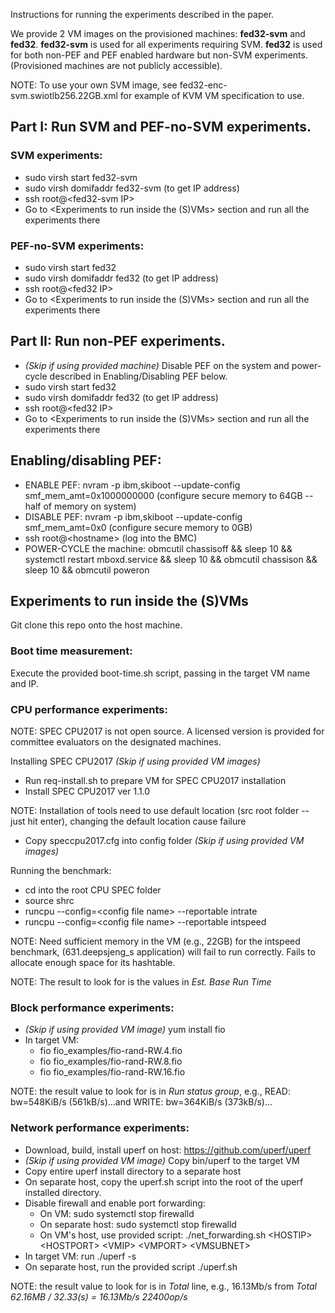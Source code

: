 Instructions for running the experiments described in the paper.

We provide 2 VM images on the provisioned machines: **fed32-svm** and **fed32**. **fed32-svm** is used for all experiments requiring SVM. **fed32** is used for both non-PEF and PEF enabled hardware but non-SVM experiments. (Provisioned machines are not publicly accessible).

NOTE: To use your own SVM image, see fed32-enc-svm.swiotlb256.22GB.xml for example of KVM VM specification to use.

## Part I: Run SVM and PEF-no-SVM experiments.

### SVM experiments:
- sudo virsh start fed32-svm
- sudo virsh domifaddr fed32-svm (to get IP address)
- ssh root@\<fed32-svm IP>
- Go to <Experiments to run inside the (S)VMs> section and run all the experiments there

### PEF-no-SVM experiments:
- sudo virsh start fed32
- sudo virsh domifaddr fed32 (to get IP address)
- ssh root@\<fed32 IP>
- Go to <Experiments to run inside the (S)VMs> section and run all the experiments there

## Part II: Run non-PEF experiments.

- *(Skip if using provided machine)* Disable PEF on the system and power-cycle described in Enabling/Disabling PEF below.
- sudo virsh start fed32
- sudo virsh domifaddr fed32 (to get IP address)
- ssh root@\<fed32 IP>
- Go to <Experiments to run inside the (S)VMs> section and run all the experiments there

## Enabling/disabling PEF:
- ENABLE PEF: nvram -p ibm,skiboot --update-config smf\_mem\_amt=0x1000000000 (configure secure memory to 64GB -- half of memory on system)
- DISABLE PEF: nvram -p ibm,skiboot --update-config smf\_mem\_amt=0x0 (configure secure memory to 0GB)
- ssh root@\<hostname> (log into the BMC)
- POWER-CYCLE the machine: obmcutil chassisoff && sleep 10 && systemctl restart mboxd.service && sleep 10 && obmcutil chassison && sleep 10 && obmcutil poweron 

## Experiments to run inside the (S)VMs
Git clone this repo onto the host machine.

### Boot time measurement:
Execute the provided boot-time.sh script, passing in the target VM name and IP.

### CPU performance experiments:
NOTE: SPEC CPU2017 is not open source. A licensed version is provided for committee evaluators on the designated machines.

Installing SPEC CPU2017 *(Skip if using provided VM images)*
- Run req-install.sh to prepare VM for SPEC CPU2017 installation
- Install SPEC CPU2017 ver 1.1.0

NOTE: Installation of tools need to use default location (src root folder -- just hit enter), changing the default location cause failure

- Copy speccpu2017.cfg into config folder *(Skip if using provided VM images)*

Running the benchmark:
- cd into the root CPU SPEC folder
- source shrc
- runcpu --config=\<config file name> --reportable intrate
- runcpu --config=\<config file name> --reportable intspeed

NOTE: Need sufficient memory in the VM (e.g., 22GB) for the intspeed benchmark, (631.deepsjeng\_s application) will fail to run correctly. Fails to allocate enough space for its hashtable.

NOTE: The result to look for is the values in *Est. Base Run Time*

### Block performance experiments:
- *(Skip if using provided VM image)* yum install fio
- In target VM:
    - fio fio\_examples/fio-rand-RW.4.fio
    - fio fio\_examples/fio-rand-RW.8.fio
    - fio fio\_examples/fio-rand-RW.16.fio

NOTE: the result value to look for is in *Run status group*, e.g., READ: bw=548KiB/s (561kB/s)...and WRITE: bw=364KiB/s (373kB/s)...

### Network performance experiments:
- Download, build, install uperf on host: https://github.com/uperf/uperf
- *(Skip if using provided VM image)* Copy bin/uperf to the target VM
- Copy entire uperf install directory to a separate host
- On separate host, copy the uperf.sh script into the root of the uperf installed directory.
- Disable firewall and enable port forwarding:
    - On VM: sudo systemctl stop firewalld
    - On separate host: sudo systemctl stop firewalld
    - On VM's host, use provided script: ./net\_forwarding.sh \<HOSTIP> \<HOSTPORT> \<VMIP> \<VMPORT> \<VMSUBNET>
- In target VM: run ./uperf -s 
- On separate host, run the provided script ./uperf.sh

NOTE: the result value to look for is in *Total* line, e.g., 16.13Mb/s from *Total     62.16MB /  32.33(s) =    16.13Mb/s       22400op/s*
